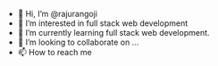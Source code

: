 - 👋 Hi, I’m @rajurangoji
- 👀 I’m interested in full stack web development
- 🌱 I’m currently learning full stack web development.
- 💞️ I’m looking to collaborate on ...
- 📫 How to reach me 

<!---
rajurangoji/rajurangoji is a ✨ special ✨ repository because its `README.md` (this file) appears on your GitHub profile.
You can click the Preview link to take a look at your changes.
--->
